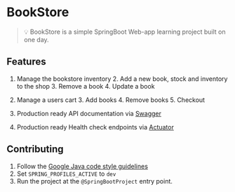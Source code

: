 # BookStore
> 💡 BookStore is a simple SpringBoot Web-app learning project built on one day.

## Features

1. Manage the bookstore inventory
   2. Add a new book, stock and inventory to the shop
   3. Remove a book
   4. Update a book 
2. Manage a users cart
   3. Add books
   4. Remove books
   5. Checkout

3. Production ready API documentation via [Swagger](https://swagger.io/specification/v2/)
4. Production ready Health check endpoints via [Actuator](https://github.com/spring-projects/spring-boot/tree/v3.2.5/spring-boot-project/spring-boot-actuator)

## Contributing

1. Follow the [Google Java code style guidelines](https://google.github.io/styleguide/javaguide.html)
2. Set `SPRING_PROFILES_ACTIVE` to `dev`
3. Run the project at the `@SpringBootProject` entry point.
